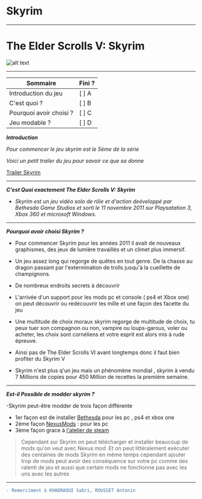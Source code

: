 # Skyrim 
*** 

# The Elder Scrolls V: Skyrim 
![alt text][logo]

[logo]: https://upload.wikimedia.org/wikipedia/fr/thumb/0/0d/The_Elder_Scrolls_5_Skyrim_Logo.png/745px-The_Elder_Scrolls_5_Skyrim_Logo.png?20101214212052 "Logo Title Text 2"

*** 
|Sommaire| Fini ? 
|-|-| 
|Introduction du jeu| [ ] A 
|C'est quoi ?| [ ] B 
|Pourquoi avoir choisi ? | [ ] C 
|Jeu modable ? | [ ] D 

  
***Introduction*** 

*Pour commencer le jeu skyrim est le 5ème de la série* 

*Voici un petit trailer du jeu pour savoir ce que sa donne* 

[Trailer Skyrim](https://www.youtube.com/watch?v=JSRtYpNRoN0) 
*** 

***C'est Quoi exactement The Elder Scrolls V: Skyrim*** 
- *Skyrim est un jeu vidéo solo de rôle et d'action deéveloppé par Bethesda Game Studios et sorti le 11 novembre 2011 sur Playsatation 3, Xbox 360 et microsoft Windows.*
*** 

***Pourquoi avoir choisi Skyrim ?*** 

- Pour commencer Skyrim pour les années 2011 il avait de nouveaux graphismes, des jeux de lumière travaillés et un climet plus immersif.  

- Un jeu assez long qui regorge de quêtes en tout genre. De la chasse au dragon passant par l'extermination de trolls jusqu'à la cueillette de champignons.  

- De nombreux endroits secrets à découvrir 

- L'arrivée d'un support pour les mods pc et console ( ps4 et Xbox one) on peut découvrir ou redécouvrir les mille et une façon des facette du jeu  

- Une multitude de choix moraux skyrim regorge de multitude de choix, tu peux tuer son compagnon ou non, vampire ou loups-garous, voler ou acheter, les choix sont cornéliens et votre esprit est alors mis à rude épreuve. 

- Ainsi pas de The Elder Scrolls VI avant longtemps donc il faut bien profiter du Skyrim V 

- Skyrim n'est plus q'un jeu mais un phénomène mondial , skyrim à vendu 7 Millions de copies pour 450 Million de recettes la première semaine. 
***
***Est-il Possible de modder skyrim ?***

-Skyrim peut-être modder de trois façon différente 
 - 1er façon est de installer [Bethesda](https://mods.bethesda.net/fr/skyrim) pour les pc , ps4 et xbox one 
 - 2ème façon [NexusMods](https://www.nexusmods.com/skyrim) : pour les pc
 - 3ème façon grace à [l'atelier de steam](https://www.lifewire.com/thmb/d71ewocDi0Vc_mXXF2kv0nLBbCg=/1256x773/filters:no_upscale():max_bytes(150000):strip_icc()/installskyrimmodssteamworkshop-5b0b2933eb97de00370ecc03.gif)


>Cependant sur Skyrim on peut télécharger et installer beaucoup de mods qu'on veut avec Nexus mod .Et on peut littéralement exécuter des centaines de mods Skyrim en même temps cependant ajouter trop de mods peut avoir des conséquence sur votre pc comme des ralenti de jeu et aussi que certain mods ne fonctionne pas avec les uns avec les autres 
***

```diff
- Remerciment à KHADRAOUI Sabri, ROUSSET Antonin 
```


